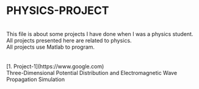 # PHYSICS-PROJECT

<br>
This file is about some projects I have done when I was a physics student.<br>
All projects presented here are related to physics.<br>
All projects use Matlab to program.
<br>
<br>
<br>
[1. Project-1](https://www.google.com)
<br>Three-Dimensional Potential Distribution and Electromagnetic Wave Propagation Simulation
<br><br>
  
